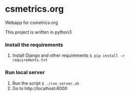 # csmetrics.org

Webapp for csmetrics.org

This project is written in python3

### Install the requirements

1. Install Django and other requirements `$ pip install -r requirements.txt`
<!-- 2. Download [nltk data](http://www.nltk.org/data.html) on your machine -->

### Run local server
1. Run the script `$ ./run_server.sh`
2. Go to http://localhost:8000
